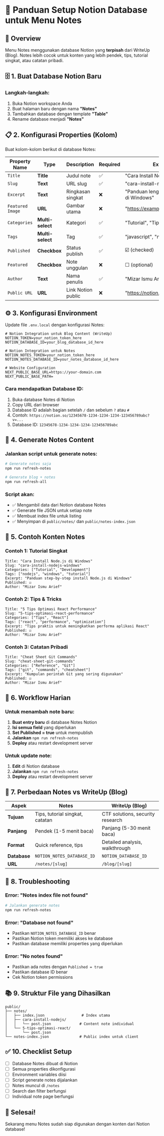 # 📝 Panduan Setup Notion Database untuk Menu Notes

## 🎯 **Overview**

Menu Notes menggunakan database Notion yang **terpisah** dari WriteUp (Blog). Notes lebih cocok untuk konten yang lebih pendek, tips, tutorial singkat, atau catatan pribadi.

## 🗄️ **1. Buat Database Notion Baru**

### Langkah-langkah:

1. Buka Notion workspace Anda
2. Buat halaman baru dengan nama **"Notes"**
3. Tambahkan database dengan template **"Table"**
4. Rename database menjadi **"Notes"**

## 📋 **2. Konfigurasi Properties (Kolom)**

Buat kolom-kolom berikut di database Notes:

| Property Name    | Type             | Description        | Required | Example                                      |
| ---------------- | ---------------- | ------------------ | -------- | -------------------------------------------- |
| `Title`          | **Title**        | Judul note         | ✅       | "Cara Install Node.js"                       |
| `Slug`           | **Text**         | URL slug           | ✅       | "cara-install-nodejs"                        |
| `Excerpt`        | **Text**         | Ringkasan singkat  | ❌       | "Panduan lengkap install Node.js di Windows" |
| `Featured Image` | **URL**          | Gambar utama       | ❌       | "https://example.com/image.jpg"              |
| `Categories`     | **Multi-select** | Kategori           | ✅       | "Tutorial", "Tips", "Guide"                  |
| `Tags`           | **Multi-select** | Tag                | ✅       | "javascript", "nodejs", "tutorial"           |
| `Published`      | **Checkbox**     | Status publish     | ✅       | ☑️ (checked)                                 |
| `Featured`       | **Checkbox**     | Note unggulan      | ❌       | ☐ (optional)                                 |
| `Author`         | **Text**         | Nama penulis       | ✅       | "Mizar Ismu Arief"                           |
| `Public URL`     | **URL**          | Link Notion public | ❌       | "https://notion.so/..."                      |

## ⚙️ **3. Konfigurasi Environment**

Update file `.env.local` dengan konfigurasi Notes:

```env
# Notion Integration untuk Blog Content (WriteUp)
NOTION_TOKEN=your_notion_token_here
NOTION_DATABASE_ID=your_blog_database_id_here

# Notion Integration untuk Notes
NOTION_NOTES_TOKEN=your_notion_token_here
NOTION_NOTES_DATABASE_ID=your_notes_database_id_here

# Website Configuration
NEXT_PUBLIC_BASE_URL=https://your-domain.com
NEXT_PUBLIC_BASE_PATH=
```

### Cara mendapatkan Database ID:

1. Buka database Notes di Notion
2. Copy URL dari browser
3. Database ID adalah bagian setelah `/` dan sebelum `?` atau `#`
4. Contoh: `https://notion.so/12345678-1234-1234-1234-123456789abc?v=...`
5. Database ID: `12345678-1234-1234-1234-123456789abc`

## 🚀 **4. Generate Notes Content**

### Jalankan script untuk generate notes:

```bash
# Generate notes saja
npm run refresh-notes

# Generate blog + notes
npm run refresh-all
```

### Script akan:

- ✅ Mengambil data dari Notion database Notes
- ✅ Generate file JSON untuk setiap note
- ✅ Membuat index file untuk listing
- ✅ Menyimpan di `public/notes/` dan `public/notes-index.json`

## 📝 **5. Contoh Konten Notes**

### Contoh 1: Tutorial Singkat

```
Title: "Cara Install Node.js di Windows"
Slug: "cara-install-nodejs-windows"
Categories: ["Tutorial", "Development"]
Tags: ["nodejs", "windows", "tutorial"]
Excerpt: "Panduan step-by-step install Node.js di Windows"
Published: ☑️
Author: "Mizar Ismu Arief"
```

### Contoh 2: Tips & Tricks

```
Title: "5 Tips Optimasi React Performance"
Slug: "5-tips-optimasi-react-performance"
Categories: ["Tips", "React"]
Tags: ["react", "performance", "optimization"]
Excerpt: "Tips praktis untuk meningkatkan performa aplikasi React"
Published: ☑️
Author: "Mizar Ismu Arief"
```

### Contoh 3: Catatan Pribadi

```
Title: "Cheat Sheet Git Commands"
Slug: "cheat-sheet-git-commands"
Categories: ["Reference", "Git"]
Tags: ["git", "commands", "cheatsheet"]
Excerpt: "Kumpulan perintah Git yang sering digunakan"
Published: ☑️
Author: "Mizar Ismu Arief"
```

## 🔄 **6. Workflow Harian**

### Untuk menambah note baru:

1. **Buat entry baru** di database Notes Notion
2. **Isi semua field** yang diperlukan
3. **Set Published = true** untuk mempublish
4. **Jalankan** `npm run refresh-notes`
5. **Deploy** atau restart development server

### Untuk update note:

1. **Edit** di Notion database
2. **Jalankan** `npm run refresh-notes`
3. **Deploy** atau restart development server

## 🎨 **7. Perbedaan Notes vs WriteUp (Blog)**

| Aspek        | Notes                           | WriteUp (Blog)                   |
| ------------ | ------------------------------- | -------------------------------- |
| **Tujuan**   | Tips, tutorial singkat, catatan | CTF solutions, security research |
| **Panjang**  | Pendek (1-5 menit baca)         | Panjang (5-30 menit baca)        |
| **Format**   | Quick reference, tips           | Detailed analysis, walkthrough   |
| **Database** | `NOTION_NOTES_DATABASE_ID`      | `NOTION_DATABASE_ID`             |
| **URL**      | `/notes/[slug]`                 | `/blog/[slug]`                   |

## 🐛 **8. Troubleshooting**

### Error: "Notes index file not found"

```bash
# Jalankan generate notes
npm run refresh-notes
```

### Error: "Database not found"

- Pastikan `NOTION_NOTES_DATABASE_ID` benar
- Pastikan Notion token memiliki akses ke database
- Pastikan database memiliki properties yang diperlukan

### Error: "No notes found"

- Pastikan ada notes dengan `Published = true`
- Pastikan database ID benar
- Cek Notion token permissions

## 📚 **9. Struktur File yang Dihasilkan**

```
public/
├── notes/
│   ├── index.json                 # Index utama
│   ├── cara-install-nodejs/
│   │   └── post.json             # Content note individual
│   └── 5-tips-optimasi-react/
│       └── post.json
└── notes-index.json              # Public index untuk client
```

## ✅ **10. Checklist Setup**

- [ ] Database Notes dibuat di Notion
- [ ] Semua properties dikonfigurasi
- [ ] Environment variables diisi
- [ ] Script generate notes dijalankan
- [ ] Notes muncul di `/notes`
- [ ] Search dan filter berfungsi
- [ ] Individual note page berfungsi

## 🎉 **Selesai!**

Sekarang menu Notes sudah siap digunakan dengan konten dari Notion database!
